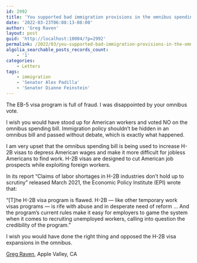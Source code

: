 ```yaml
---
id: 2992
title: 'You supported bad immigration provisions in the omnibus spending bill'
date: '2022-03-23T06:08:13-08:00'
author: 'Greg Raven'
layout: post
guid: 'http://localhost:10004/?p=2992'
permalink: /2022/03/you-supported-bad-immigration-provisions-in-the-omnibus-spending-bill/
algolia_searchable_posts_records_count:
    - '1'
categories:
    - Letters
tags:
    - immigration
    - 'Senator Alex Padilla'
    - 'Senator Dianne Feinstein'
---
```


The EB-5 visa program is full of fraud. I was disappointed by your omnibus vote.

I wish you would have stood up for American workers and voted NO on the omnibus spending bill. Immigration policy shouldn’t be hidden in an omnibus bill and passed without debate, which is exactly what happened.

I am very upset that the omnibus spending bill is being used to increase H-2B visas to depress American wages and make it more difficult for jobless Americans to find work. H-2B visas are designed to cut American job prospects while exploiting foreign workers.

In its report “Claims of labor shortages in H-2B industries don’t hold up to scrutiny” released March 2021, the Economic Policy Institute (EPI) wrote that:

“\[T\]he H-2B visa program is flawed. H-2B — like other temporary work visas programs — is rife with abuse and in desperate need of reform … And the program’s current rules make it easy for employers to game the system when it comes to recruiting unemployed workers, calling into question the credibility of the program.”

I wish you would have done the right thing and opposed the H-2B visa expansions in the omnibus.

[Greg Raven](https://www.gregraven.org/), Apple Valley, CA